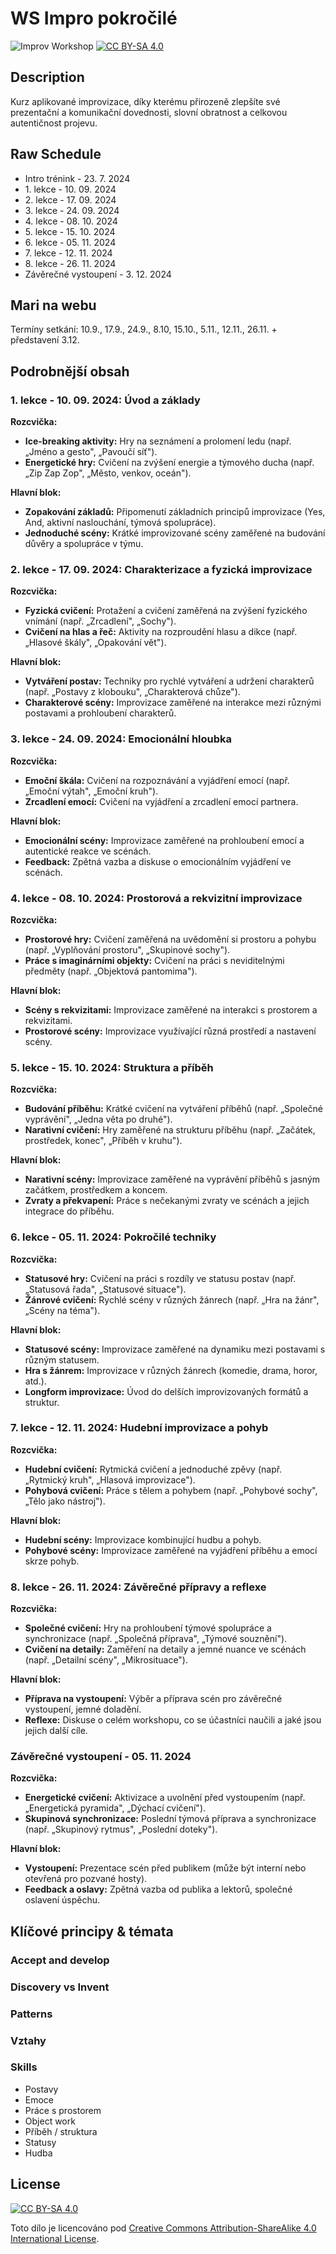 # WS Impro pokročilé

![Improv Workshop](https://img.shields.io/badge/Improv-Workshop-red) [![CC BY-SA 4.0][cc-by-sa-shield]][cc-by-sa]

## Description
Kurz aplikované improvizace, díky kterému přirozeně zlepšíte své prezentační a komunikační dovednosti, slovní obratnost a celkovou autentičnost projevu.

## Raw Schedule

- Intro trénink - 23. 7. 2024
- 1\. lekce - 10. 09. 2024
- 2\. lekce - 17. 09. 2024
- 3\. lekce - 24. 09. 2024
- 4\. lekce - 08. 10. 2024
- 5\. lekce - 15. 10. 2024
- 6\. lekce - 05. 11. 2024
- 7\. lekce - 12. 11. 2024
- 8\. lekce - 26. 11. 2024
- Závěrečné vystoupení - 3. 12. 2024

## Mari na webu
Termíny setkání: 10.9., 17.9., 24.9., 8.10, 15.10., 5.11., 12.11., 26.11. + představení 3.12.


## Podrobnější obsah

### 1\. lekce - 10. 09. 2024: Úvod a základy

**Rozcvička:**

-   **Ice-breaking aktivity:** Hry na seznámení a prolomení ledu (např. „Jméno a gesto", „Pavoučí síť").
-   **Energetické hry:** Cvičení na zvýšení energie a týmového ducha (např. „Zip Zap Zop", „Město, venkov, oceán").

**Hlavní blok:**

-   **Zopakování základů:** Připomenutí základních principů improvizace (Yes, And, aktivní naslouchání, týmová spolupráce).
-   **Jednoduché scény:** Krátké improvizované scény zaměřené na budování důvěry a spolupráce v týmu.

### 2\. lekce - 17. 09. 2024: Charakterizace a fyzická improvizace

**Rozcvička:**

-   **Fyzická cvičení:** Protažení a cvičení zaměřená na zvýšení fyzického vnímání (např. „Zrcadlení", „Sochy").
-   **Cvičení na hlas a řeč:** Aktivity na rozproudění hlasu a dikce (např. „Hlasové škály", „Opakování vět").

**Hlavní blok:**

-   **Vytváření postav:** Techniky pro rychlé vytváření a udržení charakterů (např. „Postavy z klobouku", „Charakterová chůze").
-   **Charakterové scény:** Improvizace zaměřené na interakce mezi různými postavami a prohloubení charakterů.

### 3\. lekce - 24. 09. 2024: Emocionální hloubka

**Rozcvička:**

-   **Emoční škála:** Cvičení na rozpoznávání a vyjádření emocí (např. „Emoční výtah", „Emoční kruh").
-   **Zrcadlení emocí:** Cvičení na vyjádření a zrcadlení emocí partnera.

**Hlavní blok:**

-   **Emocionální scény:** Improvizace zaměřené na prohloubení emocí a autentické reakce ve scénách.
-   **Feedback:** Zpětná vazba a diskuse o emocionálním vyjádření ve scénách.

### 4\. lekce - 08. 10. 2024: Prostorová a rekvizitní improvizace

**Rozcvička:**

-   **Prostorové hry:** Cvičení zaměřená na uvědomění si prostoru a pohybu (např. „Vyplňování prostoru", „Skupinové sochy").
-   **Práce s imaginárními objekty:** Cvičení na práci s neviditelnými předměty (např. „Objektová pantomima").

**Hlavní blok:**

-   **Scény s rekvizitami:** Improvizace zaměřené na interakci s prostorem a rekvizitami.
-   **Prostorové scény:** Improvizace využívající různá prostředí a nastavení scény.

### 5\. lekce - 15. 10. 2024: Struktura a příběh

**Rozcvička:**

-   **Budování příběhu:** Krátké cvičení na vytváření příběhů (např. „Společné vyprávění", „Jedna věta po druhé").
-   **Narativní cvičení:** Hry zaměřené na strukturu příběhu (např. „Začátek, prostředek, konec", „Příběh v kruhu").

**Hlavní blok:**

-   **Narativní scény:** Improvizace zaměřené na vyprávění příběhů s jasným začátkem, prostředkem a koncem.
-   **Zvraty a překvapení:** Práce s nečekanými zvraty ve scénách a jejich integrace do příběhu.

### 6\. lekce - 05. 11. 2024: Pokročilé techniky

**Rozcvička:**

-   **Statusové hry:** Cvičení na práci s rozdíly ve statusu postav (např. „Statusová řada", „Statusové situace").
-   **Žánrové cvičení:** Rychlé scény v různých žánrech (např. „Hra na žánr", „Scény na téma").

**Hlavní blok:**

-   **Statusové scény:** Improvizace zaměřené na dynamiku mezi postavami s různým statusem.
-   **Hra s žánrem:** Improvizace v různých žánrech (komedie, drama, horor, atd.).
-   **Longform improvizace:** Úvod do delších improvizovaných formátů a struktur.

### 7\. lekce - 12. 11. 2024: Hudební improvizace a pohyb

**Rozcvička:**

-   **Hudební cvičení:** Rytmická cvičení a jednoduché zpěvy (např. „Rytmický kruh", „Hlasová improvizace").
-   **Pohybová cvičení:** Práce s tělem a pohybem (např. „Pohybové sochy", „Tělo jako nástroj").

**Hlavní blok:**

-   **Hudební scény:** Improvizace kombinující hudbu a pohyb.
-   **Pohybové scény:** Improvizace zaměřené na vyjádření příběhu a emocí skrze pohyb.

### 8\. lekce - 26. 11. 2024: Závěrečné přípravy a reflexe

**Rozcvička:**

-   **Společné cvičení:** Hry na prohloubení týmové spolupráce a synchronizace (např. „Společná příprava", „Týmové souznění").
-   **Cvičení na detaily:** Zaměření na detaily a jemné nuance ve scénách (např. „Detailní scény", „Mikrosituace").

**Hlavní blok:**

-   **Příprava na vystoupení:** Výběr a příprava scén pro závěrečné vystoupení, jemné doladění.
-   **Reflexe:** Diskuse o celém workshopu, co se účastníci naučili a jaké jsou jejich další cíle.

### Závěrečné vystoupení - 05. 11. 2024

**Rozcvička:**

-   **Energetické cvičení:** Aktivizace a uvolnění před vystoupením (např. „Energetická pyramida", „Dýchací cvičení").
-   **Skupinová synchronizace:** Poslední týmová příprava a synchronizace (např. „Skupinový rytmus", „Poslední doteky").

**Hlavní blok:**

-   **Vystoupení:** Prezentace scén před publikem (může být interní nebo otevřená pro pozvané hosty).
-   **Feedback a oslavy:** Zpětná vazba od publika a lektorů, společné oslavení úspěchu.


## Klíčové principy & témata

### Accept and develop

### Discovery vs Invent

### Patterns

### Vztahy

### Skills
- Postavy
- Emoce
- Práce s prostorem
- Object work
- Příběh / struktura
- Statusy
- Hudba


## License
[![CC BY-SA 4.0][cc-by-sa-shield]][cc-by-sa]

Toto dílo je licencováno pod 
[Creative Commons Attribution-ShareAlike 4.0 International License][cc-by-sa].

[cc-by-sa]: http://creativecommons.org/licenses/by-sa/4.0/
[cc-by-sa-image]: https://licensebuttons.net/l/by-sa/4.0/88x31.png
[cc-by-sa-shield]: https://img.shields.io/badge/License-CC%20BY--SA%204.0-lightgrey.svg